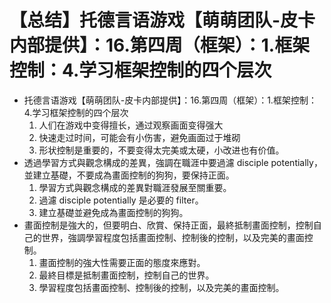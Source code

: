 # 【总结】托德言语游戏【萌萌团队-皮卡内部提供】：16.第四周（框架）：1.框架控制：4.学习框架控制的四个层次

-   托德言语游戏【萌萌团队-皮卡内部提供】：16.第四周（框架）：1.框架控制：4.学习框架控制的四个层次
    1.  人们在游戏中变得擅长，通过观察画面变得强大
    2.  快速走过时间，可能会有小伤害，避免画面过于堆砌
    3.  形状控制是重要的，不要变得太完美或太硬，小改进也有价值。
-   透過學習方式與觀念構成的差異，強調在職涯中要過濾 disciple potentially，並建立基礎，不要成為畫面控制的狗狗，要保持正面。
    1.  學習方式與觀念構成的差異對職涯發展至關重要。
    2.  過濾 disciple potentially 是必要的 filter。
    3.  建立基礎並避免成為畫面控制的狗狗。
-   畫面控制是強大的，但要明白、欣賞、保持正面，最終抵制畫面控制，控制自己的世界，強調學習程度包括畫面控制、控制後的控制，以及完美的畫面控制。
    1.  畫面控制的強大性需要正面的態度來應對。
    2.  最終目標是抵制畫面控制，控制自己的世界。
    3.  學習程度包括畫面控制、控制後的控制，以及完美的畫面控制。